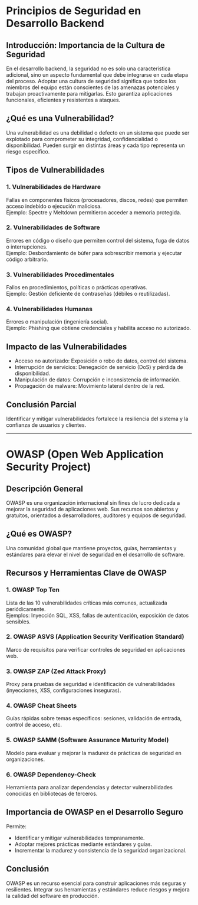 # Principios de Seguridad en Desarrollo Backend

## Introducción: Importancia de la Cultura de Seguridad

En el desarrollo backend, la seguridad no es solo una característica adicional, sino un aspecto fundamental que debe integrarse en cada etapa del proceso. Adoptar una cultura de seguridad significa que todos los miembros del equipo están conscientes de las amenazas potenciales y trabajan proactivamente para mitigarlas. Esto garantiza aplicaciones funcionales, eficientes y resistentes a ataques.

## ¿Qué es una Vulnerabilidad?

Una vulnerabilidad es una debilidad o defecto en un sistema que puede ser explotado para comprometer su integridad, confidencialidad o disponibilidad. Pueden surgir en distintas áreas y cada tipo representa un riesgo específico.

## Tipos de Vulnerabilidades

### 1. Vulnerabilidades de Hardware

Fallas en componentes físicos (procesadores, discos, redes) que permiten acceso indebido o ejecución maliciosa.  
Ejemplo: Spectre y Meltdown permitieron acceder a memoria protegida.

### 2. Vulnerabilidades de Software

Errores en código o diseño que permiten control del sistema, fuga de datos o interrupciones.  
Ejemplo: Desbordamiento de búfer para sobrescribir memoria y ejecutar código arbitrario.

### 3. Vulnerabilidades Procedimentales

Fallos en procedimientos, políticas o prácticas operativas.  
Ejemplo: Gestión deficiente de contraseñas (débiles o reutilizadas).

### 4. Vulnerabilidades Humanas

Errores o manipulación (ingeniería social).  
Ejemplo: Phishing que obtiene credenciales y habilita acceso no autorizado.

## Impacto de las Vulnerabilidades

- Acceso no autorizado: Exposición o robo de datos, control del sistema.
- Interrupción de servicios: Denegación de servicio (DoS) y pérdida de disponibilidad.
- Manipulación de datos: Corrupción e inconsistencia de información.
- Propagación de malware: Movimiento lateral dentro de la red.

## Conclusión Parcial

Identificar y mitigar vulnerabilidades fortalece la resiliencia del sistema y la confianza de usuarios y clientes.

---

# OWASP (Open Web Application Security Project)

## Descripción General

OWASP es una organización internacional sin fines de lucro dedicada a mejorar la seguridad de aplicaciones web. Sus recursos son abiertos y gratuitos, orientados a desarrolladores, auditores y equipos de seguridad.

## ¿Qué es OWASP?

Una comunidad global que mantiene proyectos, guías, herramientas y estándares para elevar el nivel de seguridad en el desarrollo de software.

## Recursos y Herramientas Clave de OWASP

### 1. OWASP Top Ten

Lista de las 10 vulnerabilidades críticas más comunes, actualizada periódicamente.  
Ejemplos: Inyección SQL, XSS, fallas de autenticación, exposición de datos sensibles.

### 2. OWASP ASVS (Application Security Verification Standard)

Marco de requisitos para verificar controles de seguridad en aplicaciones web.

### 3. OWASP ZAP (Zed Attack Proxy)

Proxy para pruebas de seguridad e identificación de vulnerabilidades (inyecciones, XSS, configuraciones inseguras).

### 4. OWASP Cheat Sheets

Guías rápidas sobre temas específicos: sesiones, validación de entrada, control de acceso, etc.

### 5. OWASP SAMM (Software Assurance Maturity Model)

Modelo para evaluar y mejorar la madurez de prácticas de seguridad en organizaciones.

### 6. OWASP Dependency-Check

Herramienta para analizar dependencias y detectar vulnerabilidades conocidas en bibliotecas de terceros.

## Importancia de OWASP en el Desarrollo Seguro

Permite:

- Identificar y mitigar vulnerabilidades tempranamente.
- Adoptar mejores prácticas mediante estándares y guías.
- Incrementar la madurez y consistencia de la seguridad organizacional.

## Conclusión

OWASP es un recurso esencial para construir aplicaciones más seguras y resilientes. Integrar sus herramientas y estándares reduce riesgos y mejora la calidad del software en producción.
